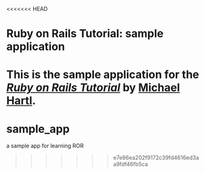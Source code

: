 <<<<<<< HEAD
# Ruby on Rails Tutorial: sample application

This is the sample application for
the [*Ruby on Rails Tutorial*](http://railstutorial.org/)
by [Michael Hartl](http://michaelhartl.com/).
=======
sample_app
==========

a sample app for learning ROR
>>>>>>> e7e86ea202f9172c39fd4616ed3aa9fdf46fb5ca
